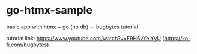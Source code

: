 # go-htmx-sample
basic app with htmx + go (no db) -- bugbytes tutorial

tutorial link: https://www.youtube.com/watch?v=F9H6vYelYyU
(https://ko-fi.com/bugbytes)
